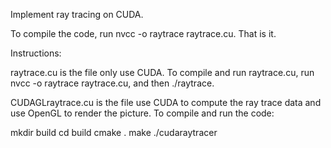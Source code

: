 Implement ray tracing on CUDA.

To compile the code, run nvcc -o raytrace raytrace.cu. That is it.

Instructions:

raytrace.cu is the file only use CUDA. To compile and run raytrace.cu, run nvcc -o raytrace raytrace.cu, and then ./raytrace.

CUDAGLraytrace.cu is the file use CUDA to compute the ray trace data and use OpenGL to render the picture. To compile and run the code:

 mkdir build
 cd build
 cmake .
 make
 ./cudaraytracer
